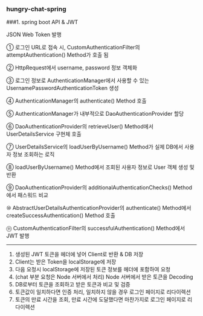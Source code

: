 ### hungry-chat-spring

###1. spring boot API & JWT 

JSON Web Token 발행

① 로그인 URL로 접속 시, CustomAuthenticationFilter의 attemptAuthentication() Method가 호출 됨

② HttpRequest에서 username, password 정보 객체화

③ 로그인 정보로 AuthenticationManager에서 사용할 수 있는 UsernamePasswordAuthenticationToken 생성

④ AuthenticationManager의 authenticate() Method 호출

⑤ AuthenticationManager가 내부적으로 DaoAuthenticationProvider 할당

⑥ DaoAuthenticationProvider의 retrieveUser() Method에서 UserDetailsService 구현체 호출

⑦ UserDetailsService의 loadUserByUsername() Method가 실제 DB에서 사용자 정보 조회하는 로직

⑧ loadUserByUsername() Method에서 조회된 사용자 정보로 User 객체 생성 및 반환

⑨ DaoAuthenticationProvider의 additionalAuthenticationChecks() Method에서 패스워드 비교

⑩ AbstractUserDetailsAuthenticationProvider의 authenticate() Method에서 createSuccessAuthentication() Method 호출

⑪ CustomAuthenticationFilter의 successfulAuthentication() Method에서 JWT 발행

----

1. 생성된 JWT 토큰을 헤더에 넣어 Client로 반환 & DB 저장
2. Client는 받은 Token을 localStorage에 저장
3. 다음 요청시 localStorage에 저장된 토큰 정보를 헤더에 포함하여 요청
4. (chat 부분 요청은 Node 서버에서 처리) Node 서버에서 받은 토큰을 Decoding
5. DB로부터 토큰을 조회하고 받은 토큰과 비교 및 검증
6. 토큰값이 일치하다면 인증 처리, 일치하지 않을 경우 로그인 페이지로 리다이렉션
7. 토큰의 만료 시간을 조회, 만료 시간에 도달했다면 마찬가지로 로그인 페이지로 리다이렉션 

